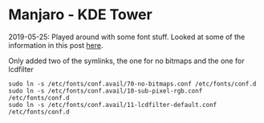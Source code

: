 # Manjaro - KDE Tower

2019-05-25: Played around with some font stuff. Looked at some of the
information in this post
[here](https://www.reddit.com/r/archlinux/comments/5r5ep8/make_your_arch_fonts_beautiful_easily/).

Only added two of the symlinks, the one for no bitmaps and the one for
lcdfilter

```
sudo ln -s /etc/fonts/conf.avail/70-no-bitmaps.conf /etc/fonts/conf.d
sudo ln -s /etc/fonts/conf.avail/10-sub-pixel-rgb.conf /etc/fonts/conf.d
sudo ln -s /etc/fonts/conf.avail/11-lcdfilter-default.conf /etc/fonts/conf.d
```

